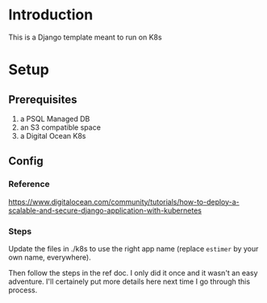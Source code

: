 # Introduction
This is a Django template meant to run on K8s

# Setup
## Prerequisites
1. a PSQL Managed DB
2. an S3 compatible space
3. a Digital Ocean K8s

## Config
### Reference
https://www.digitalocean.com/community/tutorials/how-to-deploy-a-scalable-and-secure-django-application-with-kubernetes

### Steps
Update the files in ./k8s to use the right app name (replace `estimer` by your own name, everywhere).

Then follow the steps in the ref doc. I only did it once and it wasn't an easy adventure.
I'll certainely put more details here next time I go through this process.
